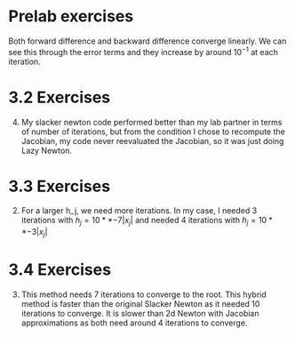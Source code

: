 # Prelab exercises

Both forward difference and backward difference converge linearly. We can see this through the error terms and they increase by around $10^{-1}$ at each iteration. 

# 3.2 Exercises

4) My slacker newton code performed better than my lab partner in terms of number of iterations, but from the condition I chose to recompute the Jacobian, my code never reevaluated the Jacobian, so it was just doing Lazy Newton.

# 3.3 Exercises

2) For a larger h_j, we need more iterations. In my case, I needed 3 iterations with $h_j = 10**{-7}|x_j|$ and needed 4 iterations with $h_j = 10**{-3}|x_j|$

# 3.4 Exercises

3) This method needs 7 iterations to converge to the root. This hybrid method is faster than the original Slacker Newton as it needed 10 iterations to converge. It is slower than 2d Newton with Jacobian approximations as both need around 4 iterations to converge. 